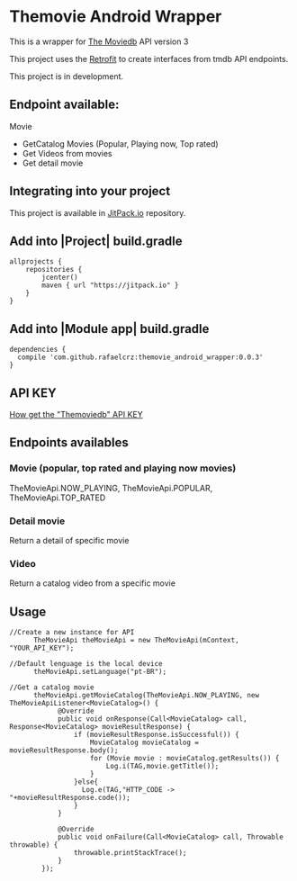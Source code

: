 # Themovie Android Wrapper

This is a wrapper for <a href="https://www.themoviedb.org/documentation/api">The Moviedb</a> API version 3

This project uses the <a href="http://square.github.io/retrofit/Retrofit">Retrofit</a> to create interfaces from tmdb API endpoints.

This project is in development.

## Endpoint available:
Movie
- GetCatalog Movies (Popular, Playing now, Top rated)
- Get Videos from movies
- Get detail movie 

## Integrating into your project

This project is available in <a href="https://jitpack.io/">JitPack.io</a> repository.

## Add into |Project| build.gradle 
```
allprojects {
    repositories {
        jcenter()
        maven { url "https://jitpack.io" }
    }
}
```
## Add into |Module app| build.gradle 
```
dependencies {
  compile 'com.github.rafaelcrz:themovie_android_wrapper:0.0.3'
}
```
## API KEY
<a href="https://developers.themoviedb.org/3/getting-started">How get the "Themoviedb" API KEY</a>

## Endpoints availables

### Movie (popular, top rated and playing now movies)
TheMovieApi.NOW_PLAYING, TheMovieApi.POPULAR, TheMovieApi.TOP_RATED
### Detail movie
Return a detail of specific movie
### Video
Return a catalog video from a specific movie

## Usage

```
//Create a new instance for API
      TheMovieApi theMovieApi = new TheMovieApi(mContext, "YOUR_API_KEY");
      
//Default lenguage is the local device
      theMovieApi.setLanguage("pt-BR");

//Get a catalog movie
      theMovieApi.getMovieCatalog(TheMovieApi.NOW_PLAYING, new TheMovieApiListener<MovieCatalog>() {
            @Override
            public void onResponse(Call<MovieCatalog> call, Response<MovieCatalog> movieResultResponse) {
                if (movieResultResponse.isSuccessful()) {
                    MovieCatalog movieCatalog = movieResultResponse.body();
                    for (Movie movie : movieCatalog.getResults()) {
                        Log.i(TAG,movie.getTitle());
                    }
                }else{
                  Log.e(TAG,"HTTP_CODE -> "+movieResultResponse.code());
                }
            }

            @Override
            public void onFailure(Call<MovieCatalog> call, Throwable throwable) {
                throwable.printStackTrace();
            }
        });
```




